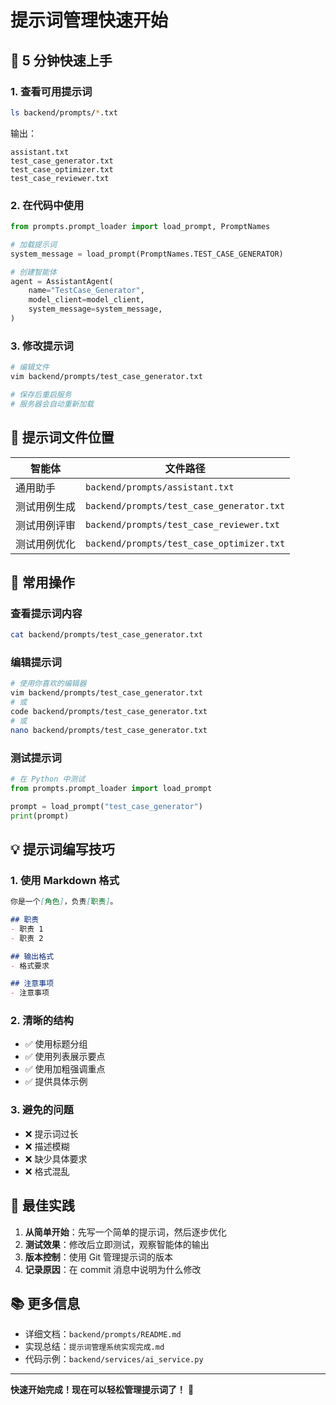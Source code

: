 # 提示词管理快速开始

## 🚀 5 分钟快速上手

### 1. 查看可用提示词

```bash
ls backend/prompts/*.txt
```

输出：
```
assistant.txt
test_case_generator.txt
test_case_optimizer.txt
test_case_reviewer.txt
```

### 2. 在代码中使用

```python
from prompts.prompt_loader import load_prompt, PromptNames

# 加载提示词
system_message = load_prompt(PromptNames.TEST_CASE_GENERATOR)

# 创建智能体
agent = AssistantAgent(
    name="TestCase_Generator",
    model_client=model_client,
    system_message=system_message,
)
```

### 3. 修改提示词

```bash
# 编辑文件
vim backend/prompts/test_case_generator.txt

# 保存后重启服务
# 服务器会自动重新加载
```

## 📝 提示词文件位置

| 智能体 | 文件路径 |
|--------|---------|
| 通用助手 | `backend/prompts/assistant.txt` |
| 测试用例生成 | `backend/prompts/test_case_generator.txt` |
| 测试用例评审 | `backend/prompts/test_case_reviewer.txt` |
| 测试用例优化 | `backend/prompts/test_case_optimizer.txt` |

## 🔧 常用操作

### 查看提示词内容

```bash
cat backend/prompts/test_case_generator.txt
```

### 编辑提示词

```bash
# 使用你喜欢的编辑器
vim backend/prompts/test_case_generator.txt
# 或
code backend/prompts/test_case_generator.txt
# 或
nano backend/prompts/test_case_generator.txt
```

### 测试提示词

```python
# 在 Python 中测试
from prompts.prompt_loader import load_prompt

prompt = load_prompt("test_case_generator")
print(prompt)
```

## 💡 提示词编写技巧

### 1. 使用 Markdown 格式

```markdown
你是一个[角色]，负责[职责]。

## 职责
- 职责 1
- 职责 2

## 输出格式
- 格式要求

## 注意事项
- 注意事项
```

### 2. 清晰的结构

- ✅ 使用标题分组
- ✅ 使用列表展示要点
- ✅ 使用加粗强调重点
- ✅ 提供具体示例

### 3. 避免的问题

- ❌ 提示词过长
- ❌ 描述模糊
- ❌ 缺少具体要求
- ❌ 格式混乱

## 🎯 最佳实践

1. **从简单开始**：先写一个简单的提示词，然后逐步优化
2. **测试效果**：修改后立即测试，观察智能体的输出
3. **版本控制**：使用 Git 管理提示词的版本
4. **记录原因**：在 commit 消息中说明为什么修改

## 📚 更多信息

- 详细文档：`backend/prompts/README.md`
- 实现总结：`提示词管理系统实现完成.md`
- 代码示例：`backend/services/ai_service.py`

---

**快速开始完成！现在可以轻松管理提示词了！** 🎉

